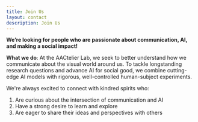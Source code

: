 ```yaml
---
title: Join Us
layout: contact
description: Join Us
---
```


**We’re looking for people who are passionate about communication, AI, and making a social impact!**


**What we do**: At the AACtelier Lab, we seek to better understand how we communicate about the visual world around us. To tackle longstanding research questions and advance AI for social good, we combine cutting-edge AI models with rigorous, well-controlled human-subject experiments.

We're always excited to connect with kindred spirits who:

1. Are curious about the intersection of communication and AI
2. Have a strong desire to learn and explore
3. Are eager to share their ideas and perspectives with others
